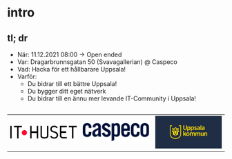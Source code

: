 # intro

## tl; dr

- När: 11.12.2021 08:00 -> Open ended
- Var: Dragarbrunnsgatan 50 (Svavagallerian) @ Caspeco
- Vad: Hacka för ett hållbarare Uppsala!
- Varför: 
  - Du bidrar till ett bättre Uppsala!
  - Du bygger ditt eget nätverk 
  - Du bidrar till en ännu mer levande IT-Community i Uppsala!




## 
  <table align="center">
    <tr>
      <td><img src="assets/images/IT_HUSET_logo.jpg" alt="drawing" width="200"/></td>
      <td><img src="assets/images/Caspeco-logotype.svg" alt="drawing" width="200"/></td>
      <td><img src="assets/images/kommun_logo.png" alt="drawing" width="200"/></td>
    </tr>
  </table>
